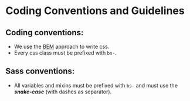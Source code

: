 # Coding Conventions and Guidelines

## Coding conventions:

* We use the [BEM](http://getbem.com/introduction/) approach to write css.
* Every css class must be prefixed with ```bs-```.

## Sass conventions:

* All variables and mixins must be prefixed with ```bs-``` and must use the ***snake-case*** (with dashes as separator).
